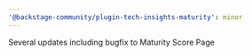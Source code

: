```yaml
---
'@backstage-community/plugin-tech-insights-maturity': minor
---
```


Several updates including bugfix to Maturity Score Page
